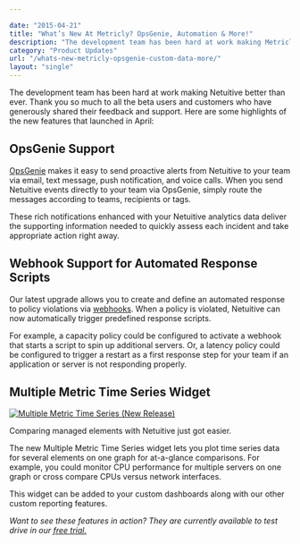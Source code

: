 ```yaml
---

date: "2015-04-21"
title: "What’s New At Metricly? OpsGenie, Automation & More!"
description: "The development team has been hard at work making Metricly better than ever. Thank you to all the beta users who have shared feedback on new features."
category: "Product Updates"
url: "/whats-new-metricly-opsgenie-custom-data-more/"
layout: "single"
---
```



The development team has been hard at work making Netuitive better than ever.  Thank you so much to all the beta users and customers who have generously shared their feedback and support.  Here are some highlights of the new features that launched in April:

OpsGenie Support
----------------

[OpsGenie](https://www.opsgenie.com/) makes it easy to send proactive alerts from Netuitive to your team via email, text message, push notification, and voice calls. When you send Netuitive events directly to your team via OpsGenie, simply route the messages according to teams, recipients or tags.

These rich notifications enhanced with your Netuitive analytics data deliver the supporting information needed to quickly assess each incident and take appropriate action right away.

Webhook Support for Automated Response Scripts
----------------------------------------------

Our latest upgrade allows you to create and define an automated response to policy violations via [webhooks](https://en.wikipedia.org/wiki/Webhook).  When a policy is violated, Netuitive can now automatically trigger predefined response scripts.

For example, a capacity policy could be configured to activate a webhook that starts a script to spin up additional servers.  Or, a latency policy could be configured to trigger a restart as a first response step for your team if an application or server is not responding properly.

Multiple Metric Time Series Widget
----------------------------------

[![Multiple Metric Time Series (New Release)](https://www.metricly.comhttps://s3-us-west-2.amazonaws.com/com-netuitive-app-usw2-public/wp-content/uploads/2016/03/MultipleMeticTimeSeries.jpg)](https://www.metricly.comhttps://s3-us-west-2.amazonaws.com/com-netuitive-app-usw2-public/wp-content/uploads/2016/03/MultipleMeticTimeSeries.jpg)

Comparing managed elements with Netuitive just got easier.

The new Multiple Metric Time Series widget lets you plot time series data for several elements on one graph for at-a-glance comparisons.  For example, you could monitor CPU performance for multiple servers on one graph or cross compare CPUs versus network interfaces.

This widget can be added to your custom dashboards along with our other custom reporting features.

*Want to see these features in action? They are currently available to test drive in our [free trial.](https://www.metricly.com/signup)*
